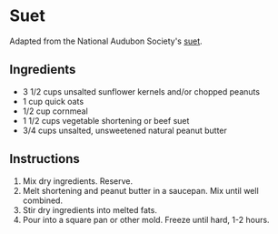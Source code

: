 # Suet

Adapted from the National Audubon Society's [suet](https://www.audubon.org/news/make-your-own-suet).

## Ingredients

- 3 1/2 cups unsalted sunflower kernels and/or chopped peanuts
- 1 cup quick oats
- 1/2 cup cornmeal
- 1 1/2 cups vegetable shortening or beef suet
- 3/4 cups unsalted, unsweetened natural peanut butter

## Instructions

1. Mix dry ingredients. Reserve.
2. Melt shortening and peanut butter in a saucepan. Mix until well combined.
3. Stir dry ingredients into melted fats.
4. Pour into a square pan or other mold. Freeze until hard, 1-2 hours.
